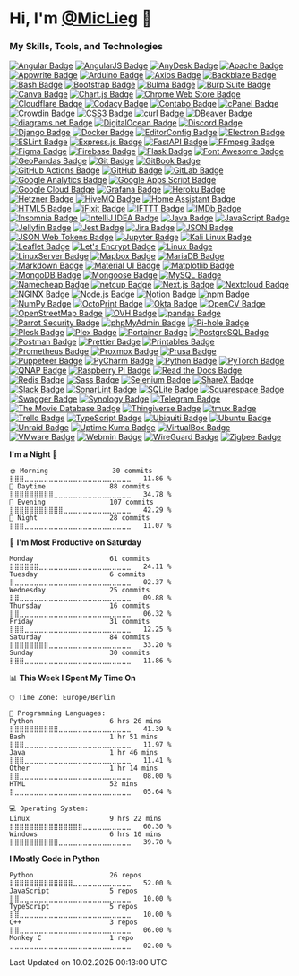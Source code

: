 # Hi, I'm [@MicLieg](https://github.com/MicLieg) 👋

### My Skills, Tools, and Technologies

[![Angular Badge](https://img.shields.io/badge/Angular-0F0F11?logo=angular&logoColor=fff&style=flat-square)](https://angular.io)
[![AngularJS Badge](https://img.shields.io/badge/AngularJS-E23237?logo=angular&logoColor=fff&style=flat-square)](https://angularjs.org)
[![AnyDesk Badge](https://img.shields.io/badge/AnyDesk-EF443B?logo=anydesk&logoColor=fff&style=flat-square)](https://anydesk.com)
[![Apache Badge](https://img.shields.io/badge/Apache-D22128?logo=apache&logoColor=fff&style=flat-square)](https://apache.org)
[![Appwrite Badge](https://img.shields.io/badge/Appwrite-FD366E?logo=appwrite&logoColor=fff&style=flat-square)](https://appwrite.io)
[![Arduino Badge](https://img.shields.io/badge/Arduino-00878F?logo=arduino&logoColor=fff&style=flat-square)](https://arduino.cc)
[![Axios Badge](https://img.shields.io/badge/Axios-5A29E4?logo=axios&logoColor=fff&style=flat-square)](https://axios-http.com)
[![Backblaze Badge](https://img.shields.io/badge/Backblaze-E21E29?logo=backblaze&logoColor=fff&style=flat-square)](https://backblaze.com)
[![Bash Badge](https://img.shields.io/badge/Bash-4EAA25?logo=GNU%20Bash&logoColor=fff&style=flat-square)](https://gnu.org/software/bash)
[![Bootstrap Badge](https://img.shields.io/badge/Bootstrap-7952B3?logo=bootstrap&logoColor=fff&style=flat-square)](https://getbootstrap.com)
[![Bulma Badge](https://img.shields.io/badge/Bulma-00D1B2?logo=bulma&logoColor=fff&style=flat-square)](https://bulma.io)
[![Burp Suite Badge](https://img.shields.io/badge/Burp%20Suite-F63?logo=burpsuite&logoColor=fff&style=flat-square)](https://portswigger.net/burp)
[![Canva Badge](https://img.shields.io/badge/Canva-00C4CC?logo=canva&logoColor=fff&style=flat-square)](https://canva.com)
[![Chart.js Badge](https://img.shields.io/badge/Chart.js-FF6384?logo=chartdotjs&logoColor=fff&style=flat-square)](https://chartjs.org)
[![Chrome Web Store Badge](https://img.shields.io/badge/Chrome%20Web%20Store-4285F4?logo=chromewebstore&logoColor=fff&style=flat-square)](https://chrome.google.com/webstore)
[![Cloudflare Badge](https://img.shields.io/badge/Cloudflare-F38020?logo=cloudflare&logoColor=fff&style=flat-square)](https://cloudflare.com)
[![Codacy Badge](https://img.shields.io/badge/Codacy-222F29?logo=codacy&logoColor=fff&style=flat-square)](https://codacy.com)
[![Contabo Badge](https://img.shields.io/badge/Contabo-00AAEB?logo=contabo&logoColor=fff&style=flat-square)](https://contabo.com)
[![cPanel Badge](https://img.shields.io/badge/cPanel-FF6C2C?logo=cpanel&logoColor=fff&style=flat-square)](https://cpanel.net)
[![Crowdin Badge](https://img.shields.io/badge/Crowdin-2E3340?logo=crowdin&logoColor=fff&style=flat-square)](https://crowdin.com)
[![CSS3 Badge](https://img.shields.io/badge/CSS3-1572B6?logo=css3&logoColor=fff&style=flat-square)](https://www.w3.org/Style/CSS)
[![curl Badge](https://img.shields.io/badge/curl-073551?logo=curl&logoColor=fff&style=flat-square)](https://curl.se)
[![DBeaver Badge](https://img.shields.io/badge/DBeaver-382923?logo=dbeaver&logoColor=fff&style=flat-square)](https://dbeaver.io)
[![diagrams.net Badge](https://img.shields.io/badge/diagrams.net-F08705?logo=diagramsdotnet&logoColor=fff&style=flat-square)](https://diagrams.net)
[![DigitalOcean Badge](https://img.shields.io/badge/DigitalOcean-0080FF?logo=DigitalOcean&logoColor=fff&style=flat-square)](https://digitalocean.com)
[![Discord Badge](https://img.shields.io/badge/Discord-5865F2?logo=discord&logoColor=fff&style=flat-square)](https://discord.com)
[![Django Badge](https://img.shields.io/badge/Django-092E20?logo=django&logoColor=fff&style=flat-square)](https://djangoproject.com)
[![Docker Badge](https://img.shields.io/badge/Docker-2496ED?logo=docker&logoColor=fff&style=flat-square)](https://docker.com)
[![EditorConfig Badge](https://img.shields.io/badge/EditorConfig-FEFEFE?logo=editorconfig&logoColor=000&style=flat-square)](https://editorconfig.org)
[![Electron Badge](https://img.shields.io/badge/Electron-47848F?logo=electron&logoColor=fff&style=flat-square)](https://electronjs.org)
[![ESLint Badge](https://img.shields.io/badge/ESLint-4B32C3?logo=eslint&logoColor=fff&style=flat-square)](https://eslint.org)
[![Express.js Badge](https://img.shields.io/badge/Express.js-000?logo=express&logoColor=fff&style=flat-square)](https://expressjs.com)
[![FastAPI Badge](https://img.shields.io/badge/FastAPI-009688?logo=fastapi&logoColor=fff&style=flat-square)](https://fastapi.tiangolo.com)
[![FFmpeg Badge](https://img.shields.io/badge/FFmpeg-007808?logo=ffmpeg&logoColor=fff&style=flat-square)](https://ffmpeg.org)
[![Figma Badge](https://img.shields.io/badge/Figma-F24E1E?logo=figma&logoColor=fff&style=flat-square)](https://figma.com)
[![Firebase Badge](https://img.shields.io/badge/Firebase-DD2C00?logo=firebase&logoColor=fff&style=flat-square)](https://firebase.google.com)
[![Flask Badge](https://img.shields.io/badge/Flask-000?logo=flask&logoColor=fff&style=flat-square)](https://flask.palletsprojects.com)
[![Font Awesome Badge](https://img.shields.io/badge/Font%20Awesome-538DD7?logo=fontawesome&logoColor=fff&style=flat-square)](https://fontawesome.com)
[![GeoPandas Badge](https://img.shields.io/badge/GeoPandas-139C5A?logo=geopandas&logoColor=fff&style=flat-square)](https://geopandas.org)
[![Git Badge](https://img.shields.io/badge/Git-F05032?logo=git&logoColor=fff&style=flat-square)](https://git-scm.com)
[![GitBook Badge](https://img.shields.io/badge/GitBook-BBDDE5?logo=gitbook&logoColor=000&style=flat-square)](https://www.gitbook.com)
[![GitHub Actions Badge](https://img.shields.io/badge/GitHub%20Actions-2088FF?logo=githubactions&logoColor=fff&style=flat-square)](https://github.com/features/actions)
[![GitHub Badge](https://img.shields.io/badge/GitHub-181717?logo=github&logoColor=fff&style=flat-square)](https://github.com)
[![GitLab Badge](https://img.shields.io/badge/GitLab-FC6D26?logo=gitlab&logoColor=fff&style=flat-square)](https://gitlab.com)
[![Google Analytics Badge](https://img.shields.io/badge/Google%20Analytics-E37400?logo=googleanalytics&logoColor=fff&style=flat-square)](https://developers.google.com)
[![Google Apps Script Badge](https://img.shields.io/badge/Google%20Apps%20Script-4285F4?logo=googleappsscript&logoColor=fff&style=flat-square)](https://script.google.com)
[![Google Cloud Badge](https://img.shields.io/badge/Google%20Cloud-4285F4?logo=googlecloud&logoColor=fff&style=flat-square)](https://cloud.google.com)
[![Grafana Badge](https://img.shields.io/badge/Grafana-F46800?logo=grafana&logoColor=fff&style=flat-square)](https://grafana.com)
[![Heroku Badge](https://img.shields.io/badge/Heroku-430098?logo=heroku&logoColor=fff&style=flat-square)](https://heroku.com)
[![Hetzner Badge](https://img.shields.io/badge/Hetzner-D50C2D?logo=hetzner&logoColor=fff&style=flat-square)](https://hetzner.com)
[![HiveMQ Badge](https://img.shields.io/badge/HiveMQ-FFC000?logo=hivemq&logoColor=000&style=flat-square)](https://hivemq.com)
[![Home Assistant Badge](https://img.shields.io/badge/Home%20Assistant-18BCF2?logo=homeassistant&logoColor=fff&style=flat-square)](https://home-assistant.io)
[![HTML5 Badge](https://img.shields.io/badge/HTML5-E34F26?logo=html5&logoColor=fff&style=flat-square)](https://html.spec.whatwg.org)
[![iFixit Badge](https://img.shields.io/badge/iFixit-0071CE?logo=ifixit&logoColor=fff&style=flat-square)](https://ifixit.com)
[![IFTTT Badge](https://img.shields.io/badge/IFTTT-000?logo=ifttt&logoColor=fff&style=flat-square)](https://ifttt.com)
[![IMDb Badge](https://img.shields.io/badge/IMDb-F5C518?logo=imdb&logoColor=000&style=flat-square)](https://imdb.com)
[![Insomnia Badge](https://img.shields.io/badge/Insomnia-4000BF?logo=insomnia&logoColor=fff&style=flat-square)](https://insomnia.rest)
[![IntelliJ IDEA Badge](https://img.shields.io/badge/IntelliJ%20IDEA-000?logo=intellijidea&logoColor=fff&style=flat-square)](https://jetbrains.com/idea)
[![Java Badge](https://img.shields.io/badge/Java-007396?logo=openjdk&logoColor=fff&style=flat-square)](https://java.com)
[![JavaScript Badge](https://img.shields.io/badge/JavaScript-F7DF1E?logo=javascript&logoColor=000&style=flat-square)](https://developer.mozilla.org/en-US/docs/Web/JavaScript)
[![Jellyfin Badge](https://img.shields.io/badge/Jellyfin-00A4DC?logo=jellyfin&logoColor=fff&style=flat-square)](https://jellyfin.org)
[![Jest Badge](https://img.shields.io/badge/Jest-C21325?logo=jest&logoColor=fff&style=flat-square)](https://jestjs.io)
[![Jira Badge](https://img.shields.io/badge/Jira-0052CC?logo=jira&logoColor=fff&style=flat-square)](https://atlassian.com/software/jira)
[![JSON Badge](https://img.shields.io/badge/JSON-000?logo=json&logoColor=fff&style=flat-square)](https://json.org)
[![JSON Web Tokens Badge](https://img.shields.io/badge/JSON%20Web%20Tokens-000?logo=jsonwebtokens&logoColor=fff&style=flat-square)](https://jwt.io)
[![Jupyter Badge](https://img.shields.io/badge/Jupyter-F37626?logo=jupyter&logoColor=fff&style=flat-square)](https://jupyter.org)
[![Kali Linux Badge](https://img.shields.io/badge/Kali%20Linux-557C94?logo=kalilinux&logoColor=fff&style=flat-square)](https://kali.org)
[![Leaflet Badge](https://img.shields.io/badge/Leaflet-199900?logo=leaflet&logoColor=fff&style=flat-square)](https://leafletjs.com)
[![Let's Encrypt Badge](https://img.shields.io/badge/Let's%20Encrypt-003A70?logo=letsencrypt&logoColor=fff&style=flat-square)](https://letsencrypt.org)
[![Linux Badge](https://img.shields.io/badge/Linux-FCC624?logo=linux&logoColor=000&style=flat-square)](https://linux.org)
[![LinuxServer Badge](https://img.shields.io/badge/LinuxServer-DA3B8A?logo=linuxserver&logoColor=fff&style=flat-square)](https://linuxserver.io)
[![Mapbox Badge](https://img.shields.io/badge/Mapbox-000?logo=mapbox&logoColor=fff&style=flat-square)](https://mapbox.com)
[![MariaDB Badge](https://img.shields.io/badge/MariaDB-003545?logo=mariadb&logoColor=fff&style=flat-square)](https://mariadb.org)
[![Markdown Badge](https://img.shields.io/badge/Markdown-000000?logo=markdown&logoColor=fff&style=flat-square)](https://daringfireball.net/projects/markdown)
[![Material UI Badge](https://img.shields.io/badge/Material%20UI-007FFF?logo=mui&logoColor=fff&style=flat-square)](https://mui.com)
[![Matplotlib Badge](https://img.shields.io/badge/Matplotlib-11557C?logo=python&logoColor=fff&style=flat-square)](https://matplotlib.org)
[![MongoDB Badge](https://img.shields.io/badge/MongoDB-47A248?logo=mongodb&logoColor=fff&style=flat-square)](https://mongodb.com)
[![Mongoose Badge](https://img.shields.io/badge/Mongoose-800?logo=mongoose&logoColor=fff&style=flat-square)](https://mongoosejs.com)
[![MySQL Badge](https://img.shields.io/badge/MySQL-4479A1?logo=mysql&logoColor=fff&style=flat-square)](https://mysql.com)
[![Namecheap Badge](https://img.shields.io/badge/Namecheap-DE3723?logo=namecheap&logoColor=fff&style=flat-square)](https://namecheap.com)
[![netcup Badge](https://img.shields.io/badge/netcup-056473?logo=netcup&logoColor=fff&style=flat-square)](https://netcup.eu)
[![Next.js Badge](https://img.shields.io/badge/Next.js-000?logo=nextdotjs&logoColor=fff&style=flat-square)](https://nextjs.org)
[![Nextcloud Badge](https://img.shields.io/badge/Nextcloud-0082C9?logo=nextcloud&logoColor=fff&style=flat-square)](https://nextcloud.com)
[![NGINX Badge](https://img.shields.io/badge/NGINX-009639?logo=nginx&logoColor=fff&style=flat-square)](https://nginx.com)
[![Node.js Badge](https://img.shields.io/badge/Node.js-5FA04E?logo=nodedotjs&logoColor=fff&style=flat-square)](https://nodejs.org)
[![Notion Badge](https://img.shields.io/badge/Notion-000?logo=notion&logoColor=fff&style=flat-square)](https://notion.so)
[![npm Badge](https://img.shields.io/badge/npm-CB3837?logo=npm&logoColor=fff&style=flat-square)](https://npmjs.com)
[![NumPy Badge](https://img.shields.io/badge/NumPy-013243?logo=numpy&logoColor=fff&style=flat-square)](https://numpy.org)
[![OctoPrint Badge](https://img.shields.io/badge/OctoPrint-13C100?logo=octoprint&logoColor=fff&style=flat-square)](https://octoprint.org)
[![Okta Badge](https://img.shields.io/badge/Okta-007DC1?logo=okta&logoColor=fff&style=flat-square)](https://okta.com)
[![OpenCV Badge](https://img.shields.io/badge/OpenCV-5C3EE8?logo=opencv&logoColor=fff&style=flat-square)](https://opencv.org)
[![OpenStreetMap Badge](https://img.shields.io/badge/OpenStreetMap-7EBC6F?logo=openstreetmap&logoColor=fff&style=flat-square)](https://openstreetmap.org)
[![OVH Badge](https://img.shields.io/badge/OVH-123F6D?logo=ovh&logoColor=fff&style=flat-square)](https://ovh.com)
[![pandas Badge](https://img.shields.io/badge/pandas-150458?logo=pandas&logoColor=fff&style=flat-square)](https://pandas.pydata.org)
[![Parrot Security Badge](https://img.shields.io/badge/Parrot%20Security-15E0ED?logo=parrotsecurity&logoColor=000&style=flat-square)](https://parrotsec.org)
[![phpMyAdmin Badge](https://img.shields.io/badge/phpMyAdmin-6C78AF?logo=phpmyadmin&logoColor=fff&style=flat-square)](https://phpmyadmin.net)
[![Pi-hole Badge](https://img.shields.io/badge/Pi--hole-96060C?logo=pihole&logoColor=fff&style=flat-square)](https://pi-hole.net)
[![Plesk Badge](https://img.shields.io/badge/Plesk-52BBE6?logo=plesk&logoColor=fff&style=flat-square)](https://plesk.com)
[![Plex Badge](https://img.shields.io/badge/Plex-EBAF00?logo=plex&logoColor=000&style=flat-square)](https://plex.tv)
[![Portainer Badge](https://img.shields.io/badge/Portainer-007E89?logo=portainer&logoColor=fff&style=flat-square)](https://portainer.io)
[![PostgreSQL Badge](https://img.shields.io/badge/PostgreSQL-4169E1?logo=postgresql&logoColor=fff&style=flat-square)](https://postgresql.org)
[![Postman Badge](https://img.shields.io/badge/Postman-FF6C37?logo=postman&logoColor=fff&style=flat-square)](https://postman.com)
[![Prettier Badge](https://img.shields.io/badge/Prettier-F7B93E?logo=prettier&logoColor=fff&style=flat-square)](https://prettier.io)
[![Printables Badge](https://img.shields.io/badge/Printables-FA6831?logo=printables&logoColor=fff&style=flat-square)](https://printables.com)
[![Prometheus Badge](https://img.shields.io/badge/Prometheus-E6522C?logo=prometheus&logoColor=fff&style=flat-square)](https://prometheus.io)
[![Proxmox Badge](https://img.shields.io/badge/Proxmox-E57000?logo=proxmox&logoColor=fff&style=flat-square)](https://proxmox.com)
[![Prusa Badge](https://img.shields.io/badge/Prusa-fa6831?logo=prusa&logoColor=fff&style=flat-square)](https://prusa3d.com)
[![Puppeteer Badge](https://img.shields.io/badge/Puppeteer-40B5A4?logo=puppeteer&logoColor=fff&style=flat-square)](https://pptr.dev)
[![PyCharm Badge](https://img.shields.io/badge/PyCharm-000?logo=pycharm&logoColor=fff&style=flat-square)](https://jetbrains.com/pycharm)
[![Python Badge](https://img.shields.io/badge/Python-3776AB?logo=python&logoColor=fff&style=flat-square)](https://python.org)
[![PyTorch Badge](https://img.shields.io/badge/PyTorch-EE4C2C?logo=pytorch&logoColor=fff&style=flat-square)](https://pytorch.org)
[![QNAP Badge](https://img.shields.io/badge/QNAP-0C2E82?logo=qnap&logoColor=fff&style=flat-square)](https://qnap.com)
[![Raspberry Pi Badge](https://img.shields.io/badge/Raspberry%20Pi-A22846?logo=raspberrypi&logoColor=fff&style=flat-square)](https://raspberrypi.org)
[![Read the Docs Badge](https://img.shields.io/badge/Read%20the%20Docs-8CA1AF?logo=readthedocs&logoColor=fff&style=flat-square)](https://readthedocs.org)
[![Redis Badge](https://img.shields.io/badge/Redis-FF4438?logo=redis&logoColor=fff&style=flat-square)](https://redis.io)
[![Sass Badge](https://img.shields.io/badge/Sass-CC6699?logo=sass&logoColor=fff&style=flat-square)](https://sass-lang.com)
[![Selenium Badge](https://img.shields.io/badge/Selenium-43B02A?logo=selenium&logoColor=fff&style=flat-square)](https://selenium.dev)
[![ShareX Badge](https://img.shields.io/badge/ShareX-2885F1?logo=sharex&logoColor=fff&style=flat-square)](https://getsharex.com)
[![Slack Badge](https://img.shields.io/badge/Slack-4A154B?logo=slack&logoColor=fff&style=flat-square)](https://slack.com)
[![SonarLint Badge](https://img.shields.io/badge/SonarLint-CB2029?logo=sonarlint&logoColor=fff&style=flat-square)](https://sonarlint.org)
[![SQLite Badge](https://img.shields.io/badge/SQLite-003B57?logo=sqlite&logoColor=fff&style=flat-square)](https://sqlite.org)
[![Squarespace Badge](https://img.shields.io/badge/Squarespace-000?logo=squarespace&logoColor=fff&style=flat-square)](https://squarespace.com)
[![Swagger Badge](https://img.shields.io/badge/Swagger-85EA2D?logo=swagger&logoColor=000&style=flat-square)](https://swagger.io)
[![Synology Badge](https://img.shields.io/badge/Synology-B5B5B6?logo=synology&logoColor=fff&style=flat-square)](https://synology.com)
[![Telegram Badge](https://img.shields.io/badge/Telegram-26A5E4?logo=telegram&logoColor=fff&style=flat-square)](https://telegram.org)
[![The Movie Database Badge](https://img.shields.io/badge/The%20Movie%20Database-01B4E4?logo=themoviedatabase&logoColor=fff&style=flat-square)](https://themoviedb.org)
[![Thingiverse Badge](https://img.shields.io/badge/Thingiverse-248BFB?logo=thingiverse&logoColor=fff&style=flat-square)](https://thingiverse.com)
[![tmux Badge](https://img.shields.io/badge/tmux-1BB91F?logo=tmux&logoColor=fff&style=flat-square)](https://github.com/tmux/tmux)
[![Trello Badge](https://img.shields.io/badge/Trello-0052CC?logo=trello&logoColor=fff&style=flat-square)](https://trello.com)
[![TypeScript Badge](https://img.shields.io/badge/TypeScript-3178C6?logo=typescript&logoColor=fff&style=flat-square)](https://www.typescriptlang.org)
[![Ubiquiti Badge](https://img.shields.io/badge/Ubiquiti-0559C9?logo=ubiquiti&logoColor=fff&style=flat-square)](https://ui.com)
[![Ubuntu Badge](https://img.shields.io/badge/Ubuntu-E95420?logo=ubuntu&logoColor=fff&style=flat-square)](https://ubuntu.com)
[![Unraid Badge](https://img.shields.io/badge/Unraid-F15A2C?logo=unraid&logoColor=fff&style=flat-square)](https://unraid.net)
[![Uptime Kuma Badge](https://img.shields.io/badge/Uptime%20Kuma-5CDD8B?logo=uptimekuma&logoColor=fff&style=flat-square)](https://github.com/louislam/uptime-kuma)
[![VirtualBox Badge](https://img.shields.io/badge/VirtualBox-183A61?logo=virtualbox&logoColor=fff&style=flat-square)](https://www.virtualbox.org)
[![VMware Badge](https://img.shields.io/badge/VMware-607078?logo=vmware&logoColor=fff&style=flat-square)](https://www.vmware.com)
[![Webmin Badge](https://img.shields.io/badge/Webmin-7DA0D0?logo=webmin&logoColor=fff&style=flat-square)](https://www.webmin.com)
[![WireGuard Badge](https://img.shields.io/badge/WireGuard-88171A?logo=wireguard&logoColor=fff&style=flat-square)](https://www.wireguard.com)
[![Zigbee Badge](https://img.shields.io/badge/Zigbee-EB0443?logo=zigbee&logoColor=fff&style=flat-square)](https://csa-iot.org/all-solutions/zigbee/)

<!--START_SECTION:waka-->
**I'm a Night 🦉** 

```text
🌞 Morning                30 commits          ⣿⣿⣿⣀⣀⣀⣀⣀⣀⣀⣀⣀⣀⣀⣀⣀⣀⣀⣀⣀⣀⣀⣀⣀⣀   11.86 % 
🌆 Daytime                88 commits          ⣿⣿⣿⣿⣿⣿⣿⣿⣿⣀⣀⣀⣀⣀⣀⣀⣀⣀⣀⣀⣀⣀⣀⣀⣀   34.78 % 
🌃 Evening                107 commits         ⣿⣿⣿⣿⣿⣿⣿⣿⣿⣿⣿⣀⣀⣀⣀⣀⣀⣀⣀⣀⣀⣀⣀⣀⣀   42.29 % 
🌙 Night                  28 commits          ⣿⣿⣿⣀⣀⣀⣀⣀⣀⣀⣀⣀⣀⣀⣀⣀⣀⣀⣀⣀⣀⣀⣀⣀⣀   11.07 % 
```
📅 **I'm Most Productive on Saturday** 

```text
Monday                   61 commits          ⣿⣿⣿⣿⣿⣿⣀⣀⣀⣀⣀⣀⣀⣀⣀⣀⣀⣀⣀⣀⣀⣀⣀⣀⣀   24.11 % 
Tuesday                  6 commits           ⣿⣀⣀⣀⣀⣀⣀⣀⣀⣀⣀⣀⣀⣀⣀⣀⣀⣀⣀⣀⣀⣀⣀⣀⣀   02.37 % 
Wednesday                25 commits          ⣿⣿⣀⣀⣀⣀⣀⣀⣀⣀⣀⣀⣀⣀⣀⣀⣀⣀⣀⣀⣀⣀⣀⣀⣀   09.88 % 
Thursday                 16 commits          ⣿⣿⣀⣀⣀⣀⣀⣀⣀⣀⣀⣀⣀⣀⣀⣀⣀⣀⣀⣀⣀⣀⣀⣀⣀   06.32 % 
Friday                   31 commits          ⣿⣿⣿⣀⣀⣀⣀⣀⣀⣀⣀⣀⣀⣀⣀⣀⣀⣀⣀⣀⣀⣀⣀⣀⣀   12.25 % 
Saturday                 84 commits          ⣿⣿⣿⣿⣿⣿⣿⣿⣀⣀⣀⣀⣀⣀⣀⣀⣀⣀⣀⣀⣀⣀⣀⣀⣀   33.20 % 
Sunday                   30 commits          ⣿⣿⣿⣀⣀⣀⣀⣀⣀⣀⣀⣀⣀⣀⣀⣀⣀⣀⣀⣀⣀⣀⣀⣀⣀   11.86 % 
```


📊 **This Week I Spent My Time On** 

```text
🕑︎ Time Zone: Europe/Berlin

💬 Programming Languages: 
Python                   6 hrs 26 mins       ⣿⣿⣿⣿⣿⣿⣿⣿⣿⣿⣀⣀⣀⣀⣀⣀⣀⣀⣀⣀⣀⣀⣀⣀⣀   41.39 % 
Bash                     1 hr 51 mins        ⣿⣿⣿⣀⣀⣀⣀⣀⣀⣀⣀⣀⣀⣀⣀⣀⣀⣀⣀⣀⣀⣀⣀⣀⣀   11.97 % 
Java                     1 hr 46 mins        ⣿⣿⣿⣀⣀⣀⣀⣀⣀⣀⣀⣀⣀⣀⣀⣀⣀⣀⣀⣀⣀⣀⣀⣀⣀   11.41 % 
Other                    1 hr 14 mins        ⣿⣿⣀⣀⣀⣀⣀⣀⣀⣀⣀⣀⣀⣀⣀⣀⣀⣀⣀⣀⣀⣀⣀⣀⣀   08.00 % 
HTML                     52 mins             ⣿⣀⣀⣀⣀⣀⣀⣀⣀⣀⣀⣀⣀⣀⣀⣀⣀⣀⣀⣀⣀⣀⣀⣀⣀   05.64 % 

💻 Operating System: 
Linux                    9 hrs 22 mins       ⣿⣿⣿⣿⣿⣿⣿⣿⣿⣿⣿⣿⣿⣿⣿⣀⣀⣀⣀⣀⣀⣀⣀⣀⣀   60.30 % 
Windows                  6 hrs 10 mins       ⣿⣿⣿⣿⣿⣿⣿⣿⣿⣿⣀⣀⣀⣀⣀⣀⣀⣀⣀⣀⣀⣀⣀⣀⣀   39.70 % 
```

**I Mostly Code in Python** 

```text
Python                   26 repos            ⣿⣿⣿⣿⣿⣿⣿⣿⣿⣿⣿⣿⣿⣀⣀⣀⣀⣀⣀⣀⣀⣀⣀⣀⣀   52.00 % 
JavaScript               5 repos             ⣿⣿⣀⣀⣀⣀⣀⣀⣀⣀⣀⣀⣀⣀⣀⣀⣀⣀⣀⣀⣀⣀⣀⣀⣀   10.00 % 
TypeScript               5 repos             ⣿⣿⣀⣀⣀⣀⣀⣀⣀⣀⣀⣀⣀⣀⣀⣀⣀⣀⣀⣀⣀⣀⣀⣀⣀   10.00 % 
C++                      3 repos             ⣿⣿⣀⣀⣀⣀⣀⣀⣀⣀⣀⣀⣀⣀⣀⣀⣀⣀⣀⣀⣀⣀⣀⣀⣀   06.00 % 
Monkey C                 1 repo              ⣀⣀⣀⣀⣀⣀⣀⣀⣀⣀⣀⣀⣀⣀⣀⣀⣀⣀⣀⣀⣀⣀⣀⣀⣀   02.00 % 
```




 Last Updated on 10.02.2025 00:13:00 UTC
<!--END_SECTION:waka-->
